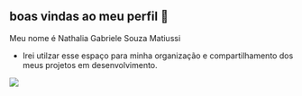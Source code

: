 ## boas vindas ao meu perfil 🖤

Meu nome é Nathalia Gabriele Souza Matiussi

- Irei utilzar esse espaço para minha organização e compartilhamento dos meus projetos em desenvolvimento.

![](https://tenor.com/t9qw.gif)


